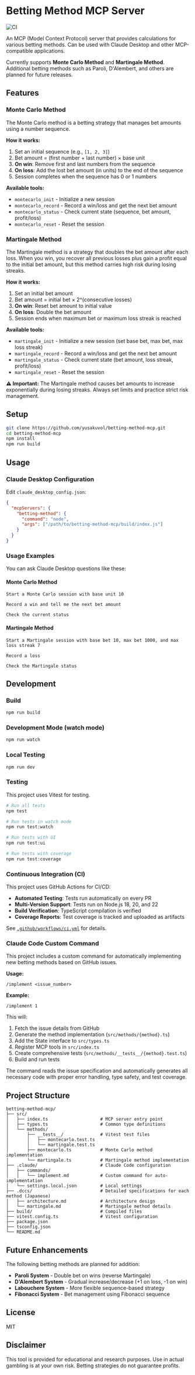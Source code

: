 # Betting Method MCP Server

![CI](https://github.com/yusakuvol/betting-method-mcp/actions/workflows/ci.yml/badge.svg)

An MCP (Model Context Protocol) server that provides calculations for various betting methods. Can be used with Claude Desktop and other MCP-compatible applications.

Currently supports **Monte Carlo Method** and **Martingale Method**. Additional betting methods such as Paroli, D'Alembert, and others are planned for future releases.

## Features

### Monte Carlo Method

The Monte Carlo method is a betting strategy that manages bet amounts using a number sequence.

**How it works:**
1. Set an initial sequence (e.g., `[1, 2, 3]`)
2. Bet amount = (first number + last number) × base unit
3. **On win**: Remove first and last numbers from the sequence
4. **On loss**: Add the lost bet amount (in units) to the end of the sequence
5. Session completes when the sequence has 0 or 1 numbers

**Available tools:**
- `montecarlo_init` - Initialize a new session
- `montecarlo_record` - Record a win/loss and get the next bet amount
- `montecarlo_status` - Check current state (sequence, bet amount, profit/loss)
- `montecarlo_reset` - Reset the session

### Martingale Method

The Martingale method is a strategy that doubles the bet amount after each loss. When you win, you recover all previous losses plus gain a profit equal to the initial bet amount, but this method carries high risk during losing streaks.

**How it works:**
1. Set an initial bet amount
2. Bet amount = initial bet × 2^(consecutive losses)
3. **On win**: Reset bet amount to initial value
4. **On loss**: Double the bet amount
5. Session ends when maximum bet or maximum loss streak is reached

**Available tools:**
- `martingale_init` - Initialize a new session (set base bet, max bet, max loss streak)
- `martingale_record` - Record a win/loss and get the next bet amount
- `martingale_status` - Check current state (bet amount, loss streak, profit/loss)
- `martingale_reset` - Reset the session

**⚠️ Important:** The Martingale method causes bet amounts to increase exponentially during losing streaks. Always set limits and practice strict risk management.

## Setup

```bash
git clone https://github.com/yusakuvol/betting-method-mcp.git
cd betting-method-mcp
npm install
npm run build
```

## Usage

### Claude Desktop Configuration

Edit `claude_desktop_config.json`:

```json
{
  "mcpServers": {
    "betting-method": {
      "command": "node",
      "args": ["/path/to/betting-method-mcp/build/index.js"]
    }
  }
}
```

### Usage Examples

You can ask Claude Desktop questions like these:

#### Monte Carlo Method
```
Start a Monte Carlo session with base unit 10
```

```
Record a win and tell me the next bet amount
```

```
Check the current status
```

#### Martingale Method
```
Start a Martingale session with base bet 10, max bet 1000, and max loss streak 7
```

```
Record a loss
```

```
Check the Martingale status
```

## Development

### Build

```bash
npm run build
```

### Development Mode (watch mode)

```bash
npm run watch
```

### Local Testing

```bash
npm run dev
```

### Testing

This project uses Vitest for testing.

```bash
# Run all tests
npm test

# Run tests in watch mode
npm run test:watch

# Run tests with UI
npm run test:ui

# Run tests with coverage
npm run test:coverage
```

### Continuous Integration (CI)

This project uses GitHub Actions for CI/CD:

- **Automated Testing**: Tests run automatically on every PR
- **Multi-Version Support**: Tests run on Node.js 18, 20, and 22
- **Build Verification**: TypeScript compilation is verified
- **Coverage Reports**: Test coverage is tracked and uploaded as artifacts

See [`.github/workflows/ci.yml`](.github/workflows/ci.yml) for details.

### Claude Code Custom Command

This project includes a custom command for automatically implementing new betting methods based on GitHub issues.

**Usage:**
```
/implement <issue_number>
```

**Example:**
```
/implement 1
```

This will:
1. Fetch the issue details from GitHub
2. Generate the method implementation (`src/methods/{method}.ts`)
3. Add the State interface to `src/types.ts`
4. Register MCP tools in `src/index.ts`
5. Create comprehensive tests (`src/methods/__tests__/{method}.test.ts`)
6. Build and run tests

The command reads the issue specification and automatically generates all necessary code with proper error handling, type safety, and test coverage.

## Project Structure

```
betting-method-mcp/
├── src/
│   ├── index.ts                    # MCP server entry point
│   ├── types.ts                    # Common type definitions
│   └── methods/
│       ├── __tests__/              # Vitest test files
│       │   ├── montecarlo.test.ts
│       │   └── martingale.test.ts
│       ├── montecarlo.ts           # Monte Carlo method implementation
│       └── martingale.ts           # Martingale method implementation
├── .claude/                        # Claude Code configuration
│   ├── commands/
│   │   └── implement.md            # Custom command for auto-implementation
│   └── settings.local.json         # Local settings
├── .dccs/                          # Detailed specifications for each method (Japanese)
│   ├── architecture.md             # Architecture design
│   └── martingale.md               # Martingale method details
├── build/                          # Compiled files
├── vitest.config.ts                # Vitest configuration
├── package.json
├── tsconfig.json
└── README.md
```

## Future Enhancements

The following betting methods are planned for addition:

- **Paroli System** - Double bet on wins (reverse Martingale)
- **D'Alembert System** - Gradual increase/decrease (+1 on loss, -1 on win)
- **Labouchere System** - More flexible sequence-based strategy
- **Fibonacci System** - Bet management using Fibonacci sequence

## License

MIT

## Disclaimer

This tool is provided for educational and research purposes. Use in actual gambling is at your own risk. Betting strategies do not guarantee profits.
